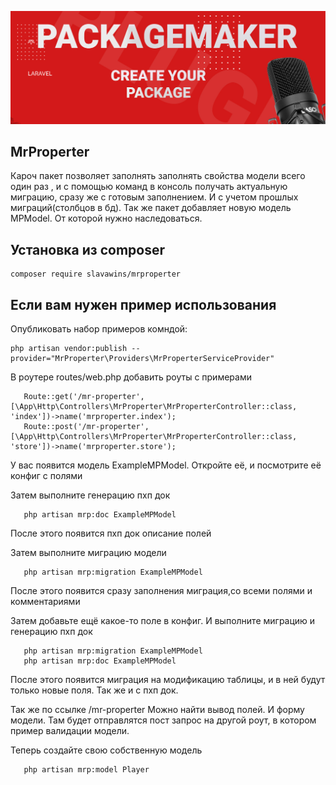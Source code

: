 <p align="center">
<img src="info/logo.jpg">
</p>
 
## MrProperter
Кароч пакет позволяет заполнять заполнять свойства модели всего один раз
, и с помощью команд в консоль получать актуальную миграцию, сразу же с готовым заполнением. И с учетом
прошлых миграций(столбцов в бд). Так же пакет добавляет новую модель MPModel. От которой нужно наследоваться.

   

## Установка из composer

```  
composer require slavawins/mrproperter
```

## Если вам нужен пример использования

 Опубликовать набор примеров комндой:
```
php artisan vendor:publish --provider="MrProperter\Providers\MrProperterServiceProvider"
``` 

 В роутере routes/web.php  добавить роуты с примерами
 ```    
    Route::get('/mr-properter', [\App\Http\Controllers\MrProperter\MrProperterController::class, 'index'])->name('mrproperter.index');
    Route::post('/mr-properter', [\App\Http\Controllers\MrProperter\MrProperterController::class, 'store'])->name('mrproperter.store');
 ```

У вас появится модель ExampleMPModel. Откройте её, и посмотрите её конфиг с полями

Затем выполните генерацию пхп док
 ```
    php artisan mrp:doc ExampleMPModel
 ```
После этого появится пхп док описание полей


Затем выполните миграцию модели
 ```
    php artisan mrp:migration ExampleMPModel
 ``` 
После этого появится сразу заполнения миграция,со всеми полями и комментариями


Затем добавьте ещё какое-то поле в конфиг. И выполните миграцию и генерацию пхп док
 ```
    php artisan mrp:migration ExampleMPModel
    php artisan mrp:doc ExampleMPModel
 ``` 
После этого появится миграция на модификацию таблицы, и в ней будут только новые поля. Так же и с пхп док.

Так же по ссылке /mr-properter
Можно найти вывод полей. И форму модели.
Там будет отправлятся пост запрос на другой роут, в котором пример валидации модели.

Теперь создайте свою собственную модель
 ```
    php artisan mrp:model Player
 ``` 


